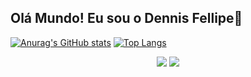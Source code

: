 ## Olá Mundo! Eu sou o Dennis Fellipe🦔
[![Anurag's GitHub stats](https://github-readme-stats.vercel.app/api?username=Dennis-Fellipe&count_private=true&show_icons=true&theme=radical)](https://github.com/anuraghazra/github-readme-stats)
[![Top Langs](https://github-readme-stats.vercel.app/api/top-langs/?username=anuraghazra)](https://github.com/anuraghazra/github-readme-stats)
<div align="center">
  <a href="https://www.linkedin.com/in/dennis-fellipe-paes-996507227/"><img src="https://img.shields.io/badge/LinkedIn-0077B5?style=for-the-badge&logo=linkedin&logoColor=white"></a>
  <a href="https://www.instagram.com/de_fellipe/?hl=pt-br"><img src="https://img.shields.io/badge/Instagram-E4405F?style=for-the-badge&logo=instagram&logoColor=white"></a>
</div>
